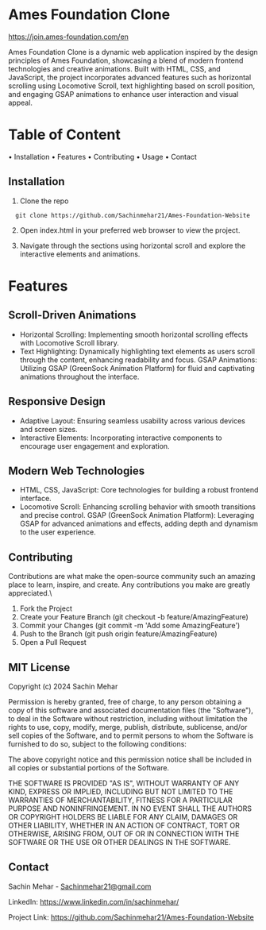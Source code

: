 # Ames Foundation Clone
https://join.ames-foundation.com/en

Ames Foundation Clone is a dynamic web application inspired by the design principles of Ames Foundation, showcasing a blend of modern frontend technologies and creative animations. Built with HTML, CSS, and JavaScript, the project incorporates advanced features such as horizontal scrolling using Locomotive Scroll, text highlighting based on scroll position, and engaging GSAP animations to enhance user interaction and visual appeal.


# Table of Content 
 
 • Installation
 • Features
 • Contributing
 • Usage
 • Contact

## Installation

1. Clone the repo

```
  git clone https://github.com/Sachinmehar21/Ames-Foundation-Website
```
2. Open index.html in your preferred web browser to view the project.

3. Navigate through the sections using horizontal scroll and explore the interactive elements and animations.

# Features
## Scroll-Driven Animations
- Horizontal Scrolling: Implementing smooth horizontal scrolling effects with Locomotive Scroll library.
- Text Highlighting: Dynamically highlighting text elements as users scroll through the content, enhancing readability and focus.
GSAP Animations: Utilizing GSAP (GreenSock Animation Platform) for fluid and captivating animations throughout the interface.
## Responsive Design
- Adaptive Layout: Ensuring seamless usability across various devices and screen sizes.
- Interactive Elements: Incorporating interactive components to encourage user engagement and exploration.
## Modern Web Technologies
- HTML, CSS, JavaScript: Core technologies for building a robust frontend interface.
- Locomotive Scroll: Enhancing scrolling behavior with smooth transitions and precise control.
GSAP (GreenSock Animation Platform): Leveraging GSAP for advanced animations and effects, adding depth and dynamism to the user experience.

## Contributing

Contributions are what make the open-source community such an amazing place to learn, inspire, and create. Any contributions you make are greatly appreciated.\

1. Fork the Project
2. Create your Feature Branch (git checkout -b feature/AmazingFeature)
3. Commit your Changes (git commit -m 'Add some AmazingFeature')
4. Push to the Branch (git push origin feature/AmazingFeature)
5. Open a Pull Request
## MIT License

Copyright (c) 2024 Sachin Mehar

Permission is hereby granted, free of charge, to any person obtaining a copy
of this software and associated documentation files (the "Software"), to deal
in the Software without restriction, including without limitation the rights
to use, copy, modify, merge, publish, distribute, sublicense, and/or sell
copies of the Software, and to permit persons to whom the Software is
furnished to do so, subject to the following conditions:

The above copyright notice and this permission notice shall be included in all
copies or substantial portions of the Software.

THE SOFTWARE IS PROVIDED "AS IS", WITHOUT WARRANTY OF ANY KIND, EXPRESS OR
IMPLIED, INCLUDING BUT NOT LIMITED TO THE WARRANTIES OF MERCHANTABILITY,
FITNESS FOR A PARTICULAR PURPOSE AND NONINFRINGEMENT. IN NO EVENT SHALL THE
AUTHORS OR COPYRIGHT HOLDERS BE LIABLE FOR ANY CLAIM, DAMAGES OR OTHER
LIABILITY, WHETHER IN AN ACTION OF CONTRACT, TORT OR OTHERWISE, ARISING FROM,
OUT OF OR IN CONNECTION WITH THE SOFTWARE OR THE USE OR OTHER DEALINGS IN THE
SOFTWARE.


## Contact

Sachin Mehar - Sachinmehar21@gmail.com

LinkedIn: https://www.linkedin.com/in/sachinmehar/

Project Link: https://github.com/Sachinmehar21/Ames-Foundation-Website

